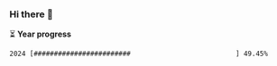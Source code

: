 ### Hi there :wave:

:hourglass_flowing_sand: **Year progress**

```txt
2024 [########################                          ] 49.45%
```
